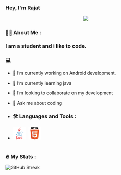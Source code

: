 ### Hey, I'm Rajat
<div id="header" align="center">
  <img src="https://media.giphy.com/media/M9gbBd9nbDrOTu1Mqx/giphy.gif" width="100"/>
</div>

 ### :man_technologist: About Me :
 
### I am a student and i like to code.
### 💻
- 🔭 I’m currently working on Android development.
- 🌱 I’m currently learning java
- 👯 I’m looking to collaborate on my development
- 💬 Ask me about coding
- ### :hammer_and_wrench: Languages and Tools :
- <div>
  <img src="https://github.com/devicons/devicon/blob/master/icons/java/java-original-wordmark.svg" title="Java" alt="Java" width="40" height="40"/>&nbsp;
  <img src="https://github.com/devicons/devicon/blob/master/icons/html5/html5-original-wordmark.svg" title="HTML" alt="HTML" width="40" height="40"/>&nbsp;
  
  </div>
  
  <img src="https://komarev.com/ghpvc/?username=rajattiwariind&style=flat-square&color=blue" alt=""/>
  
### :fire: My Stats :
![GitHub Streak](http://github-readme-streak-stats.herokuapp.com?user=rajattiwariind&theme=dark&background=000000)



